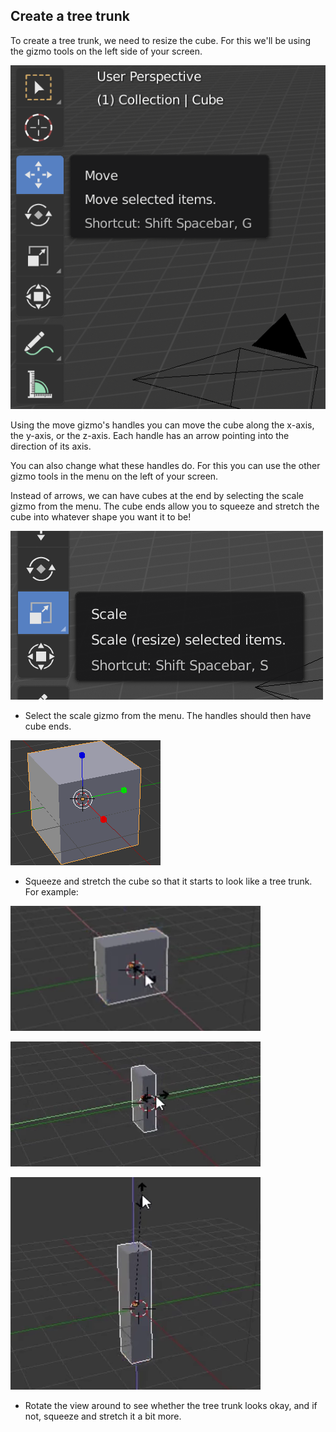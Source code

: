 ## Create a tree trunk

To create a tree trunk, we need to resize the cube. For this we'll be using the gizmo tools on the left side of your screen.

![Blender gizmos](images/gizmos.png)

Using the move gizmo's handles you can move the cube along the x-axis, the y-axis, or the z-axis. Each handle has an arrow pointing into the direction of its axis.

You can also change what these handles do. For this you can use the other gizmo tools in the menu on the left of your screen.

Instead of arrows, we can have cubes at the end by selecting the scale gizmo from the menu. The cube ends allow you to squeeze and stretch the cube into whatever shape you want it to be!

![Scale gizmo](images/scale-gizmo.png)

+ Select the scale gizmo from the menu. The handles should then have cube ends.

![Blender cube ends](images/blender-cube-ends.png)

+ Squeeze and stretch the cube so that it starts to look like a tree trunk. For example:

![Blender squish](images/blender-squish-1.png)

![Blender squish](images/blender-squish-2.png)

![Blender squish](images/blender-squish-3.png)

+ Rotate the view around to see whether the tree trunk looks okay, and if not, squeeze and stretch it a bit more.
